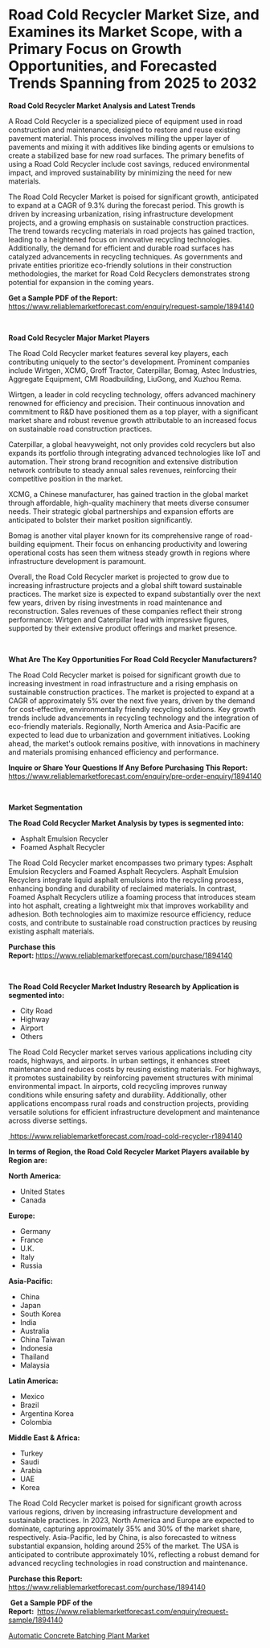 <p><h1>Road Cold Recycler Market Size, and Examines its Market Scope, with a Primary Focus on Growth Opportunities, and Forecasted Trends Spanning from 2025 to 2032</h1></p><p><strong>Road Cold Recycler Market Analysis and Latest Trends</strong></p>
<p><p>A Road Cold Recycler is a specialized piece of equipment used in road construction and maintenance, designed to restore and reuse existing pavement material. This process involves milling the upper layer of pavements and mixing it with additives like binding agents or emulsions to create a stabilized base for new road surfaces. The primary benefits of using a Road Cold Recycler include cost savings, reduced environmental impact, and improved sustainability by minimizing the need for new materials.</p><p>The Road Cold Recycler Market is poised for significant growth, anticipated to expand at a CAGR of 9.3% during the forecast period. This growth is driven by increasing urbanization, rising infrastructure development projects, and a growing emphasis on sustainable construction practices. The trend towards recycling materials in road projects has gained traction, leading to a heightened focus on innovative recycling technologies. Additionally, the demand for efficient and durable road surfaces has catalyzed advancements in recycling techniques. As governments and private entities prioritize eco-friendly solutions in their construction methodologies, the market for Road Cold Recyclers demonstrates strong potential for expansion in the coming years.</p></p>
<p><strong>Get a Sample PDF of the Report:&nbsp;</strong> <a href="https://www.reliablemarketforecast.com/enquiry/request-sample/1894140?utm_campaign=2731&utm_medium=2&utm_source=Github&utm_content=ia&utm_term=23022025&utm_id=road-cold-recycler">https://www.reliablemarketforecast.com/enquiry/request-sample/1894140</a></p>
<p>&nbsp;</p>
<p><strong>Road Cold Recycler Major Market Players</strong></p>
<p><p>The Road Cold Recycler market features several key players, each contributing uniquely to the sector's development. Prominent companies include Wirtgen, XCMG, Groff Tractor, Caterpillar, Bomag, Astec Industries, Aggregate Equipment, CMI Roadbuilding, LiuGong, and Xuzhou Rema.</p><p>Wirtgen, a leader in cold recycling technology, offers advanced machinery renowned for efficiency and precision. Their continuous innovation and commitment to R&D have positioned them as a top player, with a significant market share and robust revenue growth attributable to an increased focus on sustainable road construction practices.</p><p>Caterpillar, a global heavyweight, not only provides cold recyclers but also expands its portfolio through integrating advanced technologies like IoT and automation. Their strong brand recognition and extensive distribution network contribute to steady annual sales revenues, reinforcing their competitive position in the market.</p><p>XCMG, a Chinese manufacturer, has gained traction in the global market through affordable, high-quality machinery that meets diverse consumer needs. Their strategic global partnerships and expansion efforts are anticipated to bolster their market position significantly.</p><p>Bomag is another vital player known for its comprehensive range of road-building equipment. Their focus on enhancing productivity and lowering operational costs has seen them witness steady growth in regions where infrastructure development is paramount.</p><p>Overall, the Road Cold Recycler market is projected to grow due to increasing infrastructure projects and a global shift toward sustainable practices. The market size is expected to expand substantially over the next few years, driven by rising investments in road maintenance and reconstruction. Sales revenues of these companies reflect their strong performance: Wirtgen and Caterpillar lead with impressive figures, supported by their extensive product offerings and market presence.</p></p>
<p>&nbsp;</p>
<p><strong>What Are The Key Opportunities For Road Cold Recycler Manufacturers?</strong></p>
<p><p>The Road Cold Recycler market is poised for significant growth due to increasing investment in road infrastructure and a rising emphasis on sustainable construction practices. The market is projected to expand at a CAGR of approximately 5% over the next five years, driven by the demand for cost-effective, environmentally friendly recycling solutions. Key growth trends include advancements in recycling technology and the integration of eco-friendly materials. Regionally, North America and Asia-Pacific are expected to lead due to urbanization and government initiatives. Looking ahead, the market's outlook remains positive, with innovations in machinery and materials promising enhanced efficiency and performance.</p></p>
<p><strong>Inquire or Share Your Questions If Any Before Purchasing This Report:</strong> <a href="https://www.reliablemarketforecast.com/enquiry/pre-order-enquiry/1894140?utm_campaign=2731&utm_medium=2&utm_source=Github&utm_content=ia&utm_term=23022025&utm_id=road-cold-recycler">https://www.reliablemarketforecast.com/enquiry/pre-order-enquiry/1894140</a></p>
<p>&nbsp;</p>
<p><strong>Market Segmentation</strong></p>
<p><strong>The Road Cold Recycler Market Analysis by types is segmented into:</strong></p>
<p><ul><li>Asphalt Emulsion Recycler</li><li>Foamed Asphalt Recycler</li></ul></p>
<p><p>The Road Cold Recycler market encompasses two primary types: Asphalt Emulsion Recyclers and Foamed Asphalt Recyclers. Asphalt Emulsion Recyclers integrate liquid asphalt emulsions into the recycling process, enhancing bonding and durability of reclaimed materials. In contrast, Foamed Asphalt Recyclers utilize a foaming process that introduces steam into hot asphalt, creating a lightweight mix that improves workability and adhesion. Both technologies aim to maximize resource efficiency, reduce costs, and contribute to sustainable road construction practices by reusing existing asphalt materials.</p></p>
<p><strong>Purchase this Report:&nbsp;</strong><a href="https://www.reliablemarketforecast.com/purchase/1894140?utm_campaign=2731&utm_medium=2&utm_source=Github&utm_content=ia&utm_term=23022025&utm_id=road-cold-recycler">https://www.reliablemarketforecast.com/purchase/1894140</a></p>
<p>&nbsp;</p>
<p><strong>The Road Cold Recycler Market Industry Research by Application is segmented into:</strong></p>
<p><ul><li>City ​​Road</li><li>Highway</li><li>Airport</li><li>Others</li></ul></p>
<p><p>The Road Cold Recycler market serves various applications including city roads, highways, and airports. In urban settings, it enhances street maintenance and reduces costs by reusing existing materials. For highways, it promotes sustainability by reinforcing pavement structures with minimal environmental impact. In airports, cold recycling improves runway conditions while ensuring safety and durability. Additionally, other applications encompass rural roads and construction projects, providing versatile solutions for efficient infrastructure development and maintenance across diverse settings.</p></p>
<p><a href="https://www.reliablemarketforecast.com/road-cold-recycler-r1894140?utm_campaign=2731&utm_medium=2&utm_source=Github&utm_content=ia&utm_term=23022025&utm_id=road-cold-recycler">&nbsp;https://www.reliablemarketforecast.com/road-cold-recycler-r1894140</a></p>
<p><strong>In terms of Region, the Road Cold Recycler Market Players available by Region are:</strong></p>
<p>
    <p> <strong> North America: </strong>
        <ul>
            <li>United States</li>
            <li>Canada</li>
        </ul>
        </p> 
    <p> <strong> Europe: </strong>
        <ul>
            <li>Germany</li>
            <li>France</li>
            <li>U.K.</li>
            <li>Italy</li>
            <li>Russia</li>
        </ul>
        </p> 
    <p> <strong> Asia-Pacific: </strong>
        <ul>
            <li>China</li>
            <li>Japan</li>
            <li>South Korea</li>
            <li>India</li>
            <li>Australia</li>
            <li>China Taiwan</li>
            <li>Indonesia</li>
            <li>Thailand</li>
            <li>Malaysia</li>
        </ul>
        </p> 
    <p> <strong> Latin America: </strong>
        <ul>
            <li>Mexico</li>
            <li>Brazil</li>
            <li>Argentina Korea</li>
            <li>Colombia</li>
        </ul>
        </p> 
    <p> <strong> Middle East & Africa: </strong>
        <ul>
            <li>Turkey</li>
            <li>Saudi</li>
            <li>Arabia</li>
            <li>UAE</li>
            <li>Korea</li>
        </ul>
    </p>
    </p>
<p><p>The Road Cold Recycler market is poised for significant growth across various regions, driven by increasing infrastructure development and sustainable practices. In 2023, North America and Europe are expected to dominate, capturing approximately 35% and 30% of the market share, respectively. Asia-Pacific, led by China, is also forecasted to witness substantial expansion, holding around 25% of the market. The USA is anticipated to contribute approximately 10%, reflecting a robust demand for advanced recycling technologies in road construction and maintenance.</p></p>
<p><strong>Purchase this Report: </strong><a href="https://www.reliablemarketforecast.com/purchase/1894140?utm_campaign=2731&utm_medium=2&utm_source=Github&utm_content=ia&utm_term=23022025&utm_id=road-cold-recycler">https://www.reliablemarketforecast.com/purchase/1894140</a></p>
<p>&nbsp;<strong>Get a Sample PDF of the Report:&nbsp;&nbsp;</strong><a href="https://www.reliablemarketforecast.com/enquiry/request-sample/1894140?utm_campaign=2731&utm_medium=2&utm_source=Github&utm_content=ia&utm_term=23022025&utm_id=road-cold-recycler">https://www.reliablemarketforecast.com/enquiry/request-sample/1894140</a></p>
<p><strong></strong></p>
<p><p><a href="https://github.com/crooneinis80/Market-Research-Report-List-1/blob/main/automatic-concrete-batching-plant-market.md?utm_campaign=2731&utm_medium=2&utm_source=Github&utm_content=ia&utm_term=23022025&utm_id=road-cold-recycler">Automatic Concrete Batching Plant Market</a></p></p>